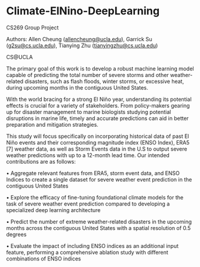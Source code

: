 # Climate-ElNino-DeepLearning

CS269 Group Project 

Authors: Allen Cheung (allencheung@ucla.edu), Garrick Su (g2su@cs.ucla.edu), Tianying Zhu (tianyingzhu@cs.ucla.edu)

CS@UCLA

The primary goal of this work is to develop a robust machine learning model capable of predicting
the total number of severe storms and other weather-related disasters, such as flash floods, winter
storms, or excessive heat, during upcoming months in the contiguous United States.

With the world bracing for a strong El Niño year, understanding its potential effects is crucial
for a variety of stakeholders. From policy-makers gearing up for disaster management to marine
biologists studying potential disruptions in marine life, timely and accurate predictions can aid in
better preparation and mitigation strategies.

This study will focus specifically on incorporating historical data of past El Niño events and their
corresponding magnitude index (ENSO Index), ERA5 [7] weather data, as well as Storm Events data
in the U.S to output severe weather predictions with up to a 12-month lead time.
Our intended contributions are as follows:

• Aggregate relevant features from ERA5, storm event data, and ENSO Indices to create a
single dataset for severe weather event prediction in the contiguous United States

• Explore the efficacy of fine-tuning foundational climate models for the task of severe weather
event prediction compared to developing a specialized deep learning architecture

• Predict the number of extreme weather-related disasters in the upcoming months across the
contiguous United States with a spatial resolution of 0.5 degrees

• Evaluate the impact of including ENSO indices as an additional input feature, performing a
comprehensive ablation study with different combinations of ENSO indices



